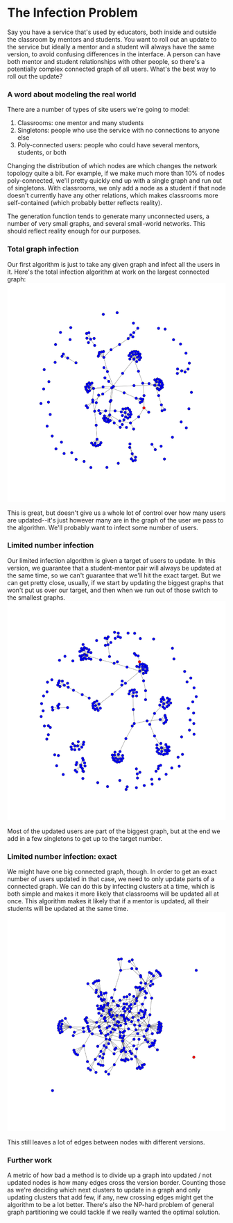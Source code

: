 # The Infection Problem
Say you have a service that's used by educators, both inside and outside the classroom by mentors and students. You want to roll out an update to the service but ideally a mentor and a student will always have the same version, to avoid confusing differences in the interface. A person can have both mentor and student relationships with other people, so there's a potentially complex connected graph of all users. What's the best way to roll out the update?

### A word about modeling the real world
There are a number of types of site users we're going to model:
1) Classrooms: one mentor and many students
2) Singletons: people who use the service with no connections to anyone else
3) Poly-connected users: people who could have several mentors, students, or both

Changing the distribution of which nodes are which changes the network topology quite a bit. For example, if we make much more than 10% of nodes poly-connected, we'll pretty quickly end up with a single graph and run out of singletons. With classrooms, we only add a node as a student if that node doesn't currently have any other relations, which makes classrooms more self-contained (which probably better reflects reality).

The generation function tends to generate many unconnected users, a number of very small graphs, and several small-world networks. This should reflect reality enough for our purposes.

### Total graph infection
Our first algorithm is just to take any given graph and infect all the users in it. Here's the total infection algorithm at work on the largest connected graph:
![Largest graph turning red](total_infection1.gif)

This is great, but doesn't give us a whole lot of control over how many users are updated--it's just however many are in the graph of the user we pass to the algorithm. We'll probably want to infect some number of users.

### Limited number infection
Our limited infection algorithm is given a target of users to update. In this version, we guarantee that a student-mentor pair will always be updated at the same time, so we can't guarantee that we'll hit the exact target. But we can get pretty close, usually, if we start by updating the biggest graphs that won't put us over our target, and then when we run out of those switch to the smallest graphs.
![alt](limited_infection_target-200.gif)

Most of the updated users are part of the biggest graph, but at the end we add in a few singletons to get up to the target number.

### Limited number infection: exact
We might have one big connected graph, though. In order to get an exact number of users updated in that case, we need to only update parts of a connected graph. We can do this by infecting clusters at a time, which is both simple and makes it more likely that classrooms will be updated all at once. This algorithm makes it likely that if a mentor is updated, all their students will be updated at the same time.
![Remaining largest graph gradually turns red in pockets](limited_infection_exact.gif)

This still leaves a lot of edges between nodes with different versions.

### Further work
A metric of how bad a method is to divide up a graph into updated / not updated nodes is how many edges cross the version border. Counting those as we're deciding which next clusters to update in a graph and only updating clusters that add few, if any, new crossing edges might get the algorithm to be a lot better. There's also the NP-hard problem of general graph partitioning we could tackle if we really wanted the optimal solution.
